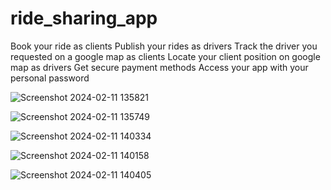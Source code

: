 # ride_sharing_app

Book your ride as clients 
Publish your rides as drivers
Track the driver you requested on a google map as clients 
Locate your client position on google map as drivers
Get secure payment methods
Access your app with your personal password

![Screenshot 2024-02-11 135821](https://github.com/MadickAngeCesar/ride_sharing_app/assets/129757922/bb22da1f-f2c3-41dc-afa4-258c974373d7)

![Screenshot 2024-02-11 135749](https://github.com/MadickAngeCesar/ride_sharing_app/assets/129757922/839b96e3-4e34-4b65-a11b-8d57320a0af0)

![Screenshot 2024-02-11 140334](https://github.com/MadickAngeCesar/ride_sharing_app/assets/129757922/30d0b727-5e0f-47f7-834e-4b66862f9012)

![Screenshot 2024-02-11 140158](https://github.com/MadickAngeCesar/ride_sharing_app/assets/129757922/d34b45c7-2ce7-47a9-a04b-13083482732d)

![Screenshot 2024-02-11 140405](https://github.com/MadickAngeCesar/ride_sharing_app/assets/129757922/6b5076b9-dc3e-4c2d-98f1-063e31a68494)


